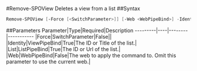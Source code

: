 #Remove-SPOView
Deletes a view from a list
##Syntax
```powershell
Remove-SPOView [-Force [<SwitchParameter>]] [-Web <WebPipeBind>] -Identity <ViewPipeBind> -List <ListPipeBind>
```


##Parameters
Parameter|Type|Required|Description
---------|----|--------|-----------
|Force|SwitchParameter|False||
|Identity|ViewPipeBind|True|The ID or Title of the list.|
|List|ListPipeBind|True|The ID or Url of the list.|
|Web|WebPipeBind|False|The web to apply the command to. Omit this parameter to use the current web.|
